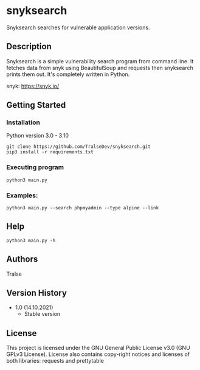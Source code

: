# snyksearch

Snyksearch searches for vulnerable application versions.

## Description

Snyksearch is a simple vulnerability search program from command line. It fetches data from snyk using BeautifulSoup and requests then snyksearch prints them out. It's completely written in Python.

snyk: https://snyk.io/

## Getting Started

### Installation
Python version 3.0 - 3.10
```
git clone https://github.com/TralseDev/snyksearch.git
pip3 install -r requirements.txt
```

### Executing program
```
python3 main.py
```

### Examples:

```
python3 main.py --search phpmyadmin --type alpine --link 
```

## Help

```
python3 main.py -h
```

## Authors

Tralse

## Version History

* 1.0 (14.10.2021)
    * Stable version

## License

This project is licensed under the GNU General Public License v3.0 (GNU GPLv3 License).
License also contains copy-right notices and licenses of both libraries: requests and prettytable
